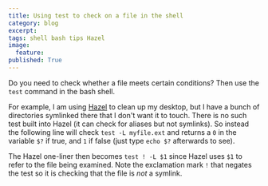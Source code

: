 ```yaml
---
title: Using test to check on a file in the shell
category: blog
excerpt:
tags: shell bash tips Hazel
image:
  feature:
published: True
---
```


Do you need to check whether a file meets certain conditions? Then use the `test` command in the bash shell.

For example, I am using [Hazel](http://www.noodlesoft.com/hazel.php) to clean up my desktop, but I have a bunch of directories symlinked there that I don't want it to touch. There is no such test built into Hazel (it can check for aliases but not symlinks). So instead the following line will check `test -L myfile.ext` and returns a `0` in the variable `$?` if true, and `1` if false (just type `echo $?` afterwards to see).

The Hazel one-liner then becomes `test ! -L $1` since Hazel uses `$1` to refer to the file being examined. Note the exclamation mark `!` that negates the test so it is checking that the file is _not_ a symlink.

 